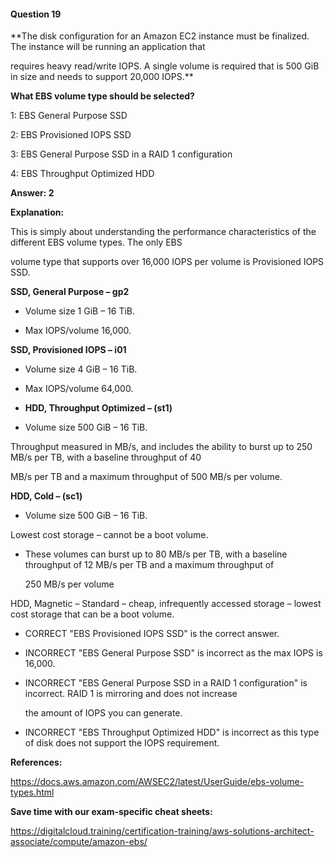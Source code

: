 #### Question  19


**The disk configuration for an Amazon EC2 instance must be finalized. The instance will be running an application that

requires heavy read/write IOPS. A single volume is required that is 500 GiB in size and needs to support 20,000 IOPS.**


**What EBS volume type should be selected?**


1: EBS General Purpose SSD


2: EBS Provisioned IOPS SSD


3: EBS General Purpose SSD in a RAID 1 configuration


4: EBS Throughput Optimized HDD


**Answer: 2**


**Explanation:**


This is simply about understanding the performance characteristics of the different EBS volume types. The only EBS

volume type that supports over 16,000 IOPS per volume is Provisioned IOPS SSD.


**SSD, General Purpose – gp2**


- Volume size 1 GiB – 16 TiB.

- Max IOPS/volume 16,000.


**SSD, Provisioned IOPS – i01**


- Volume size 4 GiB – 16 TiB.

- Max IOPS/volume 64,000.

- **HDD, Throughput Optimized – (st1)**

- Volume size 500 GiB – 16 TiB.


Throughput measured in MB/s, and includes the ability to burst up to 250 MB/s per TB, with a baseline throughput of 40

MB/s per TB and a maximum throughput of 500 MB/s per volume.


**HDD, Cold – (sc1)**


- Volume size 500 GiB – 16 TiB.


Lowest cost storage – cannot be a boot volume.


- These volumes can burst up to 80 MB/s per TB, with a baseline throughput of 12 MB/s per TB and a maximum throughput of

  250 MB/s per volume


HDD, Magnetic – Standard – cheap, infrequently accessed storage – lowest cost storage that can be a boot volume.


- CORRECT "EBS Provisioned IOPS SSD" is the correct answer.


- INCORRECT "EBS General Purpose SSD" is incorrect as the max IOPS is 16,000.


- INCORRECT "EBS General Purpose SSD in a RAID 1 configuration" is incorrect. RAID 1 is mirroring and does not increase

  the amount of IOPS you can generate.


- INCORRECT "EBS Throughput Optimized HDD" is incorrect as this type of disk does not support the IOPS requirement.


**References:**


https://docs.aws.amazon.com/AWSEC2/latest/UserGuide/ebs-volume-types.html


**Save time with our exam-specific cheat sheets:**


https://digitalcloud.training/certification-training/aws-solutions-architect-associate/compute/amazon-ebs/

